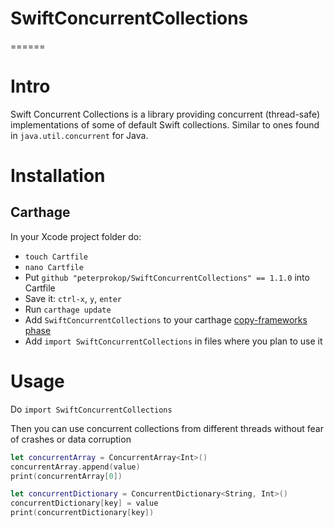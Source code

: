 # SwiftConcurrentCollections

======

# Intro

Swift Concurrent Collections is a library providing concurrent (thread-safe) implementations of some of default Swift collections. Similar to ones found in `java.util.concurrent` for Java.

# Installation

## Carthage
In your Xcode project folder do:
- `touch Cartfile`
- `nano Cartfile`
- Put `github "peterprokop/SwiftConcurrentCollections" == 1.1.0` into Cartfile
- Save it: `ctrl-x`, `y`, `enter`
- Run `carthage update`
- Add `SwiftConcurrentCollections` to your carthage [copy-frameworks phase](https://github.com/Carthage/Carthage#quick-start)
- Add `import SwiftConcurrentCollections` in files where you plan to use it 

# Usage
Do `import SwiftConcurrentCollections`

Then you can use concurrent collections from different threads without fear of crashes or data corruption
```swift
let concurrentArray = ConcurrentArray<Int>()
concurrentArray.append(value)
print(concurrentArray[0])
```
```swift
let concurrentDictionary = ConcurrentDictionary<String, Int>()
concurrentDictionary[key] = value
print(concurrentDictionary[key])
```
